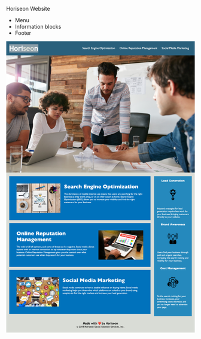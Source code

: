 Horiseon Website

- Menu
- Information blocks
- Footer

![Box 2 is positioned in the center of Square 1, while in Square 2, Box 2 is positioned outside the square.](./assets/images/FireShot%20Capture%20001%20-%20website%20-%20127.0.0.1.png)
